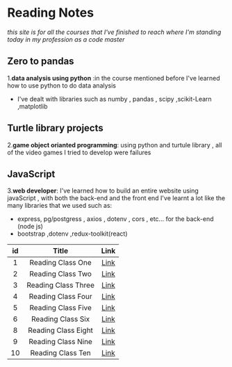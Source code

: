 # Reading Notes
*this site is for all the courses that I've finished to reach where I'm standing today in my profession as a code master*

## Zero to pandas 
1.**data analysis using python** :in the course mentioned before I've learned how to use python to do data analysis
* I've dealt with libraries such as numby , pandas , scipy ,scikit-Learn ,matplotlib
## Turtle library projects
2.**game object orianted programming**: using python and turtule library , all of the video games I tried to develop were failures
## JavaScript
3.**web developer**: I've learned how to build an entire website using javaScript , with both the back-end and the front end
I've learnt a lot like the many libraries that we used such as:
* express, pg/postgress , axios , dotenv , cors , etc... for the back-end (node js)
* bootstrap ,dotenv ,redux-toolkit(react)

|  id      | Title | Link   |
|:----:   |:----: | :----:   |
|1| Reading Class One| [Link](https://github.com/issawiold/reading-notes/tree/main/class%201)|
|2| Reading Class Two| [Link](https://github.com/issawiold/reading-notes/tree/main/class%202)|
|3| Reading Class Three| [Link](https://github.com/issawiold/reading-notes/tree/main/class%203)|
|4| Reading Class Four| [Link](https://github.com/issawiold/reading-notes/tree/main/class%204)|
|5| Reading Class Five| [Link](https://github.com/issawiold/reading-notes/tree/main/class%205)|
|6| Reading Class Six| [Link](https://github.com/issawiold/reading-notes/tree/main/class%206)|
|8| Reading Class Eight| [Link](https://github.com/issawiold/reading-notes/tree/main/class%208)|
|9| Reading Class Nine| [Link](https://github.com/issawiold/reading-notes/tree/main/class%209)|
|10| Reading Class Ten| [Link](https://github.com/issawiold/reading-notes/tree/main/class%210)|


